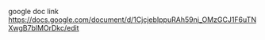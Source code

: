 google doc link
https://docs.google.com/document/d/1CjcjebIppuRAh59nj_OMzGCJ1F6uTNXwgB7blMOrDkc/edit
